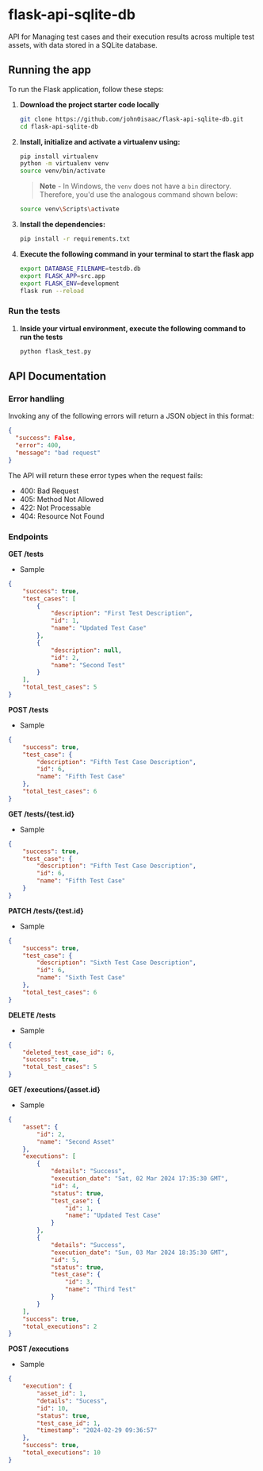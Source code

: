 # flask-api-sqlite-db
API for Managing test cases and their execution results across multiple test assets, with data stored in a SQLite database.

## Running the app

To run the Flask application, follow these steps:

1. **Download the project starter code locally**

    ```bash
    git clone https://github.com/john0isaac/flask-api-sqlite-db.git
    cd flask-api-sqlite-db
    ```

1. **Install, initialize and activate a virtualenv using:**

    ```bash
    pip install virtualenv
    python -m virtualenv venv
    source venv/bin/activate
    ```

    >**Note** - In Windows, the `venv` does not have a `bin` directory. Therefore, you'd use the analogous command shown below:

    ```bash
    source venv\Scripts\activate
    ```

1. **Install the dependencies:**

    ```bash
    pip install -r requirements.txt
    ```

1. **Execute the following command in your terminal to start the flask app**

    ```bash
    export DATABASE_FILENAME=testdb.db
    export FLASK_APP=src.app
    export FLASK_ENV=development
    flask run --reload
    ```
### Run the tests

1. **Inside your virtual environment, execute the following command to run the tests**

    ```bash
    python flask_test.py
    ```

## API Documentation

### Error handling

Invoking any of the following errors will return a JSON object in this format:

```JSON
{
  "success": False,
  "error": 400,
  "message": "bad request"
}
```

The API will return these error types when the request fails:

- 400: Bad Request
- 405: Method Not Allowed
- 422: Not Processable
- 404: Resource Not Found

### Endpoints

**GET /tests**

- Sample

```JSON
{
    "success": true,
    "test_cases": [
        {
            "description": "First Test Description",
            "id": 1,
            "name": "Updated Test Case"
        },
        {
            "description": null,
            "id": 2,
            "name": "Second Test"
        }
    ],
    "total_test_cases": 5
}
```

**POST /tests**

- Sample

```JSON
{
    "success": true,
    "test_case": {
        "description": "Fifth Test Case Description",
        "id": 6,
        "name": "Fifth Test Case"
    },
    "total_test_cases": 6
}
```

**GET /tests/{test.id}**

- Sample

```JSON
{
    "success": true,
    "test_case": {
        "description": "Fifth Test Case Description",
        "id": 6,
        "name": "Fifth Test Case"
    }
}
```

**PATCH /tests/{test.id}**

- Sample

```JSON
{
    "success": true,
    "test_case": {
        "description": "Sixth Test Case Description",
        "id": 6,
        "name": "Sixth Test Case"
    },
    "total_test_cases": 6
}
```

**DELETE /tests**

- Sample

```JSON
{
    "deleted_test_case_id": 6,
    "success": true,
    "total_test_cases": 5
}
```

**GET /executions/{asset.id}**

- Sample

```JSON
{
    "asset": {
        "id": 2,
        "name": "Second Asset"
    },
    "executions": [
        {
            "details": "Success",
            "execution_date": "Sat, 02 Mar 2024 17:35:30 GMT",
            "id": 4,
            "status": true,
            "test_case": {
                "id": 1,
                "name": "Updated Test Case"
            }
        },
        {
            "details": "Success",
            "execution_date": "Sun, 03 Mar 2024 18:35:30 GMT",
            "id": 5,
            "status": true,
            "test_case": {
                "id": 3,
                "name": "Third Test"
            }
        }
    ],
    "success": true,
    "total_executions": 2
}
```

**POST /executions**

- Sample

```JSON
{
    "execution": {
        "asset_id": 1,
        "details": "Sucess",
        "id": 10,
        "status": true,
        "test_case_id": 1,
        "timestamp": "2024-02-29 09:36:57"
    },
    "success": true,
    "total_executions": 10
}
```


